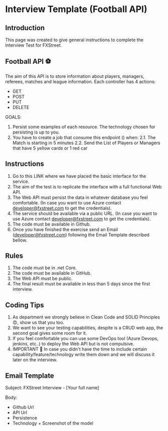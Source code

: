 # Interview Template (Football API)

## Introduction

This page was created to give general instructions to complete the Interview Test for FXStreet. 

## Football API :soccer:

The aim of this API is to store information about players, managers, referees, matches and league information. Each controller has 4 actions:

* GET
* POST
* PUT
* DELETE

GOALS:

1. Persist some examples of each resource. The technology chosen for persisting is up to you.
2. You have to create a job that consume this endpoint () when:
  2.1. The Match is starting in 5 minutes
  2.2. Send the List of Players or Managers that have 5 yellow cards or 1 red car

## Instructions


1. Go to this LINK where we have placed the basic interface for the service.
2. The aim of the test is to replicate the interface with a full functional Web API.
3. The Web API must persist the data in whatever database you feel comfortable. (In case you want to use Azure contact developer@fxstreet.com to get the credentials).
4. The service should be available via a public URL. (In case you want to use Azure contact developer@fxstreet.com to get the credentials).
5. The code must be available in Github.
6. Once you have finished the exercise send an Email (developer@fxstreet.com) following the Email Template described bellow.

## Rules

1. The code must be in .net Core.
2. The code must be available in GitHub.
3. The Web API must be public.
4. The final result must be available in less than 5 days since the first interview.

## Coding Tips

1. As department we strongly believe in Clean Code and SOLID Principles :heart_eyes:, show us that you too.
2. We want to see your testing capabilities, despite is a CRUD web app, the second goal gives some room for it.
3. If you feel comfortable you can use some DevOps tool (Azure Devops, jenkins, etc..) to deploy the Web API but is not compulsive.
4. IMPORTANT :running: In case you didn't have the time to include certain capability/feature/technology write them down and we will discuss it later on the interview.

## Email Template

Subject: FXStreet Interview - [Your full name]

Body: 

* Github Url
* API Url
* Persistence 
* Technology + Screenshot of the model
